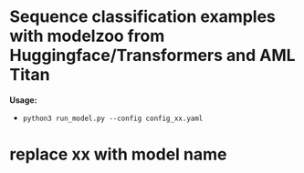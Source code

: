 # Sequence classification examples with modelzoo from Huggingface/Transformers and AML Titan

**Usage:**
- `python3 run_model.py --config config_xx.yaml`
# replace xx with model name
